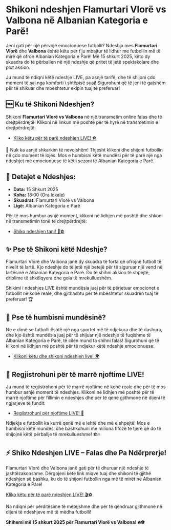 # Shikoni ndeshjen Flamurtari Vlorë vs Valbona në Albanian Kategoria e Parë!

Jeni gati për një përvojë emocionuese futbolli? Ndeshja mes **Flamurtari Vlorë** dhe **Valbona** është këtu për t'ju mbajtur të lidhur me futbollin më të mirë që ofron Albanian Kategoria e Parë! Më 15 shkurt 2025, këto dy skuadra do të përballen në një ndeshje që pritet të jetë spektakolare dhe plot aksion.

Ju mund të ndiqni këtë ndeshje LIVE, pa asnjë tarifë, dhe të shijoni çdo moment të saj nga komforti i shtëpisë suaj! Sigurohuni që të jeni të gatshëm për të shikuar dhe mbështetur ekipin tuaj të preferuar!

## 🆓 Ku të Shikoni Ndeshjen?

Shikoni **Flamurtari Vlorë vs Valbona** në një transmetim online falas dhe të drejtpërdrejtë! Klikoni në linkun më poshtë për të hyrë në transmetimin e drejtpërdrejtë:

- [Kliko këtu për të parë ndeshjen LIVE! ⚽](https://tinyurl.com/livestreamfreeo?st=Flamurtari+Vlor%C3%AB+vs+Valbona&si=ghc)

🌟 Nuk ka asnjë shkarkim të nevojshëm! Thjesht klikoni dhe shijoni futbollin në çdo moment të lojës. Mos e humbisni këtë mundësi për të parë një nga ndeshjet më emocionuese të këtij sezoni të Albanian Kategoria e Parë.

## 📅 Detajet e Ndeshjes:

- **Data:** 15 Shkurt 2025
- **Koha:** 18:00 (Ora lokale)
- **Skuadrat:** Flamurtari Vlorë vs Valbona
- **Ligë:** Albanian Kategoria e Parë

Për të mos humbur asnjë moment, klikoni në lidhjen më poshtë dhe shkoni në transmetimin tonë të drejtpërdrejtë:

- [Shiko ndeshjen tani! 🎥⚽](https://tinyurl.com/livestreamfreeo?st=Flamurtari+Vlor%C3%AB+vs+Valbona&si=ghc)

## ✨ Pse të Shikoni këtë Ndeshje?

Flamurtari Vlorë dhe Valbona janë dy skuadra të forta që ofrojnë futboll të nivelit të lartë. Kjo ndeshje do të jetë një betejë për të siguruar një vend në lartësinë e Albanian Kategoria e Parë. Do të shihni aksion të shpejtë, driblime të shkëlqyera dhe gola të mrekullueshëm.

Shikimi i ndeshjes LIVE është mundësia juaj për të përjetuar emocionet e futbollit në kohë reale, dhe gjithashtu për të mbështetur skuadrën tuaj të preferuar! 🏆

## 🎉 Pse të humbisni mundësinë?

Ne e dimë se futbolli është një nga sportet më të ndjekura dhe të dashura, dhe kjo është mundësia juaj për të shijuar një ndeshje të fuqishme të Albanian Kategoria e Parë, të cilën mund ta shihni falas! Sigurohuni që të klikoni në lidhjen më poshtë për të ndjekur këtë ndeshje emocionuese:

- [Klikoni këtu dhe shikoni ndeshjen live! 🌍](https://tinyurl.com/livestreamfreeo?st=Flamurtari+Vlor%C3%AB+vs+Valbona&si=ghc)

## 🔔 Regjistrohuni për të marrë njoftime LIVE!

Ju mund të regjistroheni për të marrë njoftime në kohë reale dhe për të mos humbur asnjë moment të ndeshjes. Klikoni në lidhjen më poshtë për të marrë njoftime për fillimin e ndeshjes dhe për të qenë gjithmonë në dijeni të ngjarjeve të fundit:

- [Regjistrohuni për njoftime LIVE! 📲](https://tinyurl.com/livestreamfreeo?st=Flamurtari+Vlor%C3%AB+vs+Valbona&si=ghc)

Ndjekja e futbollit ka kurrë qenë më e lehtë dhe më e shpejtë! Mos e humbisni këtë mundësi dhe bashkohuni me miliona tifozë të tjerë që do të shijojnë këtë përballje të mrekullueshme! ⚽🔥

## ⚡ Shiko Ndeshjen LIVE – Falas dhe Pa Ndërprerje!

Flamurtari Vlorë dhe Valbona janë gati për të dhuruar një ndeshje të jashtëzakonshme. Dërgojeni këtë link miqve tuaj dhe shikoni të gjithë ndeshjen së bashku, ku do të shijoni futbollin nga më të mirët në Albanian Kategoria e Parë!

[Kliko këtu për të parë ndeshjen LIVE! 🎬⚽](https://tinyurl.com/livestreamfreeo?st=Flamurtari+Vlor%C3%AB+vs+Valbona&si=ghc)

Na ndiqni për përditësime të mëtejshme dhe për të qëndruar gjithmonë në dijeni të ndeshjeve më të mëdha futbolli!

**Shihemi më 15 shkurt 2025 për Flamurtari Vlorë vs Valbona! 🔥⚽**
